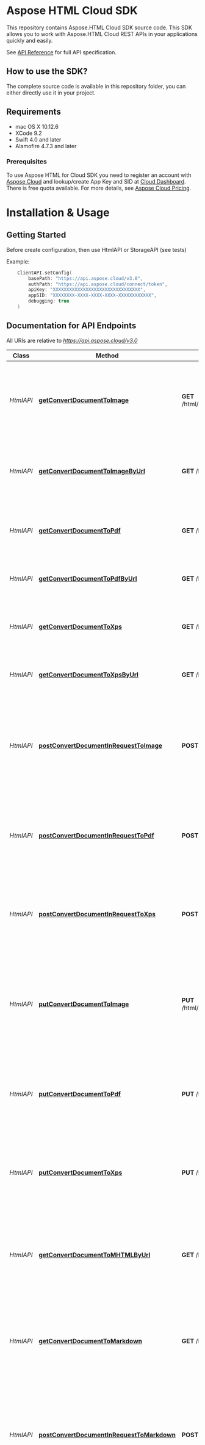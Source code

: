 # Aspose HTML Cloud SDK 

This repository contains Aspose.HTML Cloud SDK source code. This SDK allows you to work with Aspose.HTML Cloud REST APIs in your applications quickly and easily.

See [API Reference](https://apireference.aspose.cloud/html/) for full API specification.

## How to use the SDK?
The complete source code is available in this repository folder, you can either directly use it in your project.

## Requirements
- mac OS X 10.12.6
- XCode 9.2
- Swift 4.0 and later   
- Alamofire 4.7.3 and later

### Prerequisites

To use Aspose HTML for Cloud SDK you need to register an account with [Aspose Cloud](https://www.aspose.cloud/) and lookup/create App Key and SID at [Cloud Dashboard](https://dashboard.aspose.cloud/#/apps). There is free quota available. For more details, see [Aspose Cloud Pricing](https://purchase.aspose.cloud/pricing).


# Installation & Usage

## Getting Started

Before create configuration, then use HtmlAPI or StorageAPI (see tests)   

Example:   
```swift
    ClientAPI.setConfig(
        basePath: "https://api.aspose.cloud/v3.0", 
        authPath: "https://api.aspose.cloud/connect/token", 
        apiKey: "XXXXXXXXXXXXXXXXXXXXXXXXXXXXXXXX", 
        appSID: "XXXXXXXX-XXXX-XXXX-XXXX-XXXXXXXXXXXX", 
        debugging: true
    )
```

## Documentation for API Endpoints

All URIs are relative to *https://api.aspose.cloud/v3.0*

Class | Method | HTTP request | Description
------------ | ------------- | ------------- | ------------
*HtmlAPI* | [**getConvertDocumentToImage**](docs/ConversionApi.md#getConvertDocumentToImage) | **GET** /html/{name}/convert/image/{outFormat} | Convert the HTML document from the storage by its name to the specified image format.
*HtmlAPI* | [**getConvertDocumentToImageByUrl**](docs/ConversionApi.md#getConvertDocumentToImageByUrl) | **GET** /html/convert/image/{outFormat} | Convert the HTML page from the web by its URL to the specified image format.
*HtmlAPI* | [**getConvertDocumentToPdf**](docs/ConversionApi.md#getConvertDocumentToPdf) | **GET** /html/{name}/convert/pdf | Convert the HTML document from the storage by its name to PDF.
*HtmlAPI* | [**getConvertDocumentToPdfByUrl**](docs/ConversionApi.md#getConvertDocumentToPdfByUrl) | **GET** /html/convert/pdf | Convert the HTML page from the web by its URL to PDF.
*HtmlAPI* | [**getConvertDocumentToXps**](docs/ConversionApi.md#getConvertDocumentToXps) | **GET** /html/{name}/convert/xps | Convert the HTML document from the storage by its name to XPS.
*HtmlAPI* | [**getConvertDocumentToXpsByUrl**](docs/ConversionApi.md#getConvertDocumentToXpsByUrl) | **GET** /html/convert/xps | Convert the HTML page from the web by its URL to XPS.
*HtmlAPI* | [**postConvertDocumentInRequestToImage**](docs/ConversionApi.md#postConvertDocumentInRequestToImage) | **POST** /html/convert/image/{outFormat} | Converts the HTML document (in request content) to the specified image format and uploads resulting file to storage.
*HtmlAPI* | [**postConvertDocumentInRequestToPdf**](docs/ConversionApi.md#postConvertDocumentInRequestToPdf) | **POST** /html/convert/pdf | Converts the HTML document (in request content) to PDF and uploads resulting file to storage.
*HtmlAPI* | [**postConvertDocumentInRequestToXps**](docs/ConversionApi.md#postConvertDocumentInRequestToXps) | **POST** /html/convert/xps | Converts the HTML document (in request content) to XPS and uploads resulting file to storage.
*HtmlAPI* | [**putConvertDocumentToImage**](docs/ConversionApi.md#putConvertDocumentToImage) | **PUT** /html/{name}/convert/image/{outFormat} | Converts the HTML document (located on storage) to the specified image format and uploads resulting file to storage.
*HtmlAPI* | [**putConvertDocumentToPdf**](docs/ConversionApi.md#putConvertDocumentToPdf) | **PUT** /html/{name}/convert/pdf | Converts the HTML document (located on storage) to PDF and uploads resulting file to storage.
*HtmlAPI* | [**putConvertDocumentToXps**](docs/ConversionApi.md#putConvertDocumentToXps) | **PUT** /html/{name}/convert/xps | Converts the HTML document (located on storage) to XPS and uploads resulting file to storage.
*HtmlAPI* | [**getConvertDocumentToMHTMLByUrl**](docs/ConversionApi.md#getConvertDocumentToMHTMLByUrl) | **GET** /html/convert/mhtml | Converts the HTML page from Web by its URL to MHTML returns resulting file in response content.
*HtmlAPI* | [**getConvertDocumentToMarkdown**](docs/ConversionApi.md#getConvertDocumentToMarkdown) | **GET** /html/{name}/convert/md | Converts the HTML document (located on storage) to Markdown and returns resulting file in response content.
*HtmlAPI* | [**postConvertDocumentInRequestToMarkdown**](docs/ConversionApi.md#postConvertDocumentInRequestToMarkdown) | **POST** /html/convert/md | Converts the HTML document (in request content) to Markdown and uploads resulting file to storage by specified path.
*HtmlAPI* | [**putConvertDocumentToMarkdown**](docs/ConversionApi.md#putConvertDocumentToMarkdown) | **PUT** /html/{name}/convert/md | Converts the HTML document (located on storage) to Markdown and uploads resulting file to storage by specified path.
*HtmlAPI* | [**getConvertMarkdownToHtml**](docs/ImportApi.md#getConvertMarkdownToHtml) | **GET** /html/{name}/import/md | Converts the Markdown document (located on storage) to HTML and returns resulting file in response content.
*HtmlAPI* | [**postConvertMarkdownInRequestToHtml**](docs/ImportApi.md#postConvertMarkdownInRequestToHtml) | **POST** /html/import/md | Converts the Markdown document (in request content) to HTML and uploads resulting file to storage by specified path.
*HtmlAPI* | [**putConvertMarkdownToHtml**](docs/ImportApi.md#putConvertMarkdownToHtml) | **PUT** /html/{name}/import/md | Converts the Markdown document (located on storage) to HTML and uploads resulting file to storage by specified path.
*HtmlAPI* | [**getDocumentByUrl**](docs/DocumentApi.md#getDocumentByUrl) | **GET** /html/download | Return all HTML page with linked resources packaged as a ZIP archive by the source page URL.
*HtmlAPI* | [**getDocumentFragmentByXPath**](docs/DocumentApi.md#getDocumentFragmentByXPath) | **GET** /html/{name}/fragments/{outFormat} | Return list of HTML fragments matching the specified XPath query.
*HtmlAPI* | [**getDocumentFragmentByXPathByUrl**](docs/DocumentApi.md#getDocumentFragmentByXPathByUrl) | **GET** /html/fragments/{outFormat} | Return list of HTML fragments matching the specified XPath query by the source page URL.
*HtmlAPI* | [**getDocumentFragmentsByCSSSelector**](docs/DocumentApi.md#getDocumentFragmentsByCSSSelector) | **GET** /html/{name}/fragments/css/{outFormat} | Return list of HTML fragments matching the specified CSS selector.
*HtmlAPI* | [**getDocumentFragmentsByCSSSelectorByUrl**](docs/DocumentApi.md#getDocumentFragmentsByCSSSelectorByUrl) | **GET** /html/fragments/css/{outFormat} | Return list of HTML fragments matching the specified CSS selector by the source page URL.
*HtmlAPI* | [**getDocumentImages**](docs/DocumentApi.md#getDocumentImages) | **GET** /html/{name}/images/all | Return all HTML document images packaged as a ZIP archive.
*HtmlAPI* | [**getDocumentImagesByUrl**](docs/DocumentApi.md#getDocumentImagesByUrl) | **GET** /html/images/all | Return all HTML page images packaged as a ZIP archive by the source page URL.
*HtmlAPI* | [**getMergeHtmlTemplate**](docs/TemplateMergeApi.md#getMergeHtmlTemplate) | **GET** /html/{templateName}/merge | Populate HTML document template with data located as a file in the storage.
*HtmlAPI* | [**postMergeHtmlTemplate**](docs/TemplateMergeApi.md#postMergeHtmlTemplate) | **POST** /html/{templateName}/merge | Populate HTML document template with data from the request body. Result document will be saved to storage.

## Documentation For Authorization

## oauth

- **Type**: OAuth2
- **Flow**: application
- **Authorization URL**: "https://api.aspose.cloud/connect/token"
- **Scopes**: N/A

### Examples
Test uses StorageApi for upload(download) file to(from) remote storage. 

## Documentation for Storage API Endpoints

All URIs are relative to *https://api.aspose.cloud/v3.0*

Class | Method | HTTP request | Description
------------ | ------------- | ------------- | -------------
*StorageAPI* | [**copyFile**](docs/FileApi.md#copyFile) | **PUT** /html/storage/file/copy/{srcPath} | Copy file
*StorageAPI* | [**deleteFile**](docs/FileApi.md#deleteFile) | **DELETE** /html/storage/file/{path} | Delete file
*StorageAPI* | [**downloadFile**](docs/FileApi.md#downloadFile) | **GET** /html/storage/file/{path} | Download file
*StorageAPI* | [**moveFile**](docs/FileApi.md#moveFile) | **PUT** /html/storage/file/move/{srcPath} | Move file
*StorageAPI* | [**uploadFile**](docs/FileApi.md#uploadFile) | **PUT** /html/storage/file/{path} | Upload file
*StorageAPI* | [**copyFolder**](docs/FolderApi.md#copyFolder) | **PUT** /html/storage/folder/copy/{srcPath} | Copy folder
*StorageAPI* | [**createFolder**](docs/FolderApi.md#createFolder) | **PUT** /html/storage/folder/{path} | Create the folder
*StorageAPI* | [**deleteFolder**](docs/FolderApi.md#deleteFolder) | **DELETE** /html/storage/folder/{path} | Delete folder
*StorageAPI* | [**getFilesList**](docs/FolderApi.md#getFilesList) | **GET** /html/storage/folder/{path} | Get all files and folders within a folder
*StorageAPI* | [**moveFolder**](docs/FolderApi.md#moveFolder) | **PUT** /html/storage/folder/move/{srcPath} | Move folder
*StorageAPI* | [**getDiscUsage**](docs/StorageApi.md#getDiscUsage) | **GET** /html/storage/disc | Get disc usage
*StorageAPI* | [**getFileVersions**](docs/StorageApi.md#getFileVersions) | **GET** /html/storage/version/{path} | Get file versions
*StorageAPI* | [**objectExists**](docs/StorageApi.md#objectExists) | **GET** /html/storage/exist/{path} | Check if file or folder exists
*StorageAPI* | [**storageExists**](docs/StorageApi.md#storageExists) | **GET** /html/storage/{storageName}/exist | Check if storage exists


## Documentation for Models

 - [DiscUsage](docs/DiscUsage.md)
 - [ErrorDetails](docs/ErrorDetails.md)
 - [FilesList](docs/FilesList.md)
 - [FilesUploadResult](docs/FilesUploadResult.md)
 - [FileVersion](docs/FileVersion.md)
 - [FileVersions](docs/FileVersions.md)
 - [ModelError](docs/ModelError.md)
 - [ObjectExist](docs/ObjectExist.md)
 - [StorageExist](docs/StorageExist.md)
 - [StorageFile](docs/StorageFile.md)


[Tests](./Tests/AsposeHtmlTests/) contain various examples of using the Aspose.HTML and Aspose.Storage SDK.
